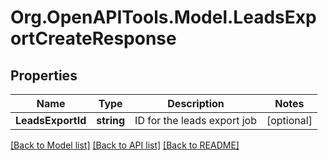 # Org.OpenAPITools.Model.LeadsExportCreateResponse

## Properties

Name | Type | Description | Notes
------------ | ------------- | ------------- | -------------
**LeadsExportId** | **string** | ID for the leads export job | [optional] 

[[Back to Model list]](../README.md#documentation-for-models) [[Back to API list]](../README.md#documentation-for-api-endpoints) [[Back to README]](../README.md)


